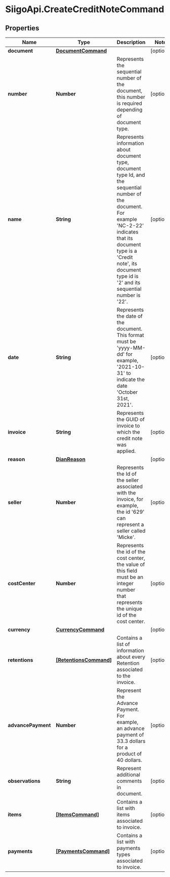 # SiigoApi.CreateCreditNoteCommand

## Properties

Name | Type | Description | Notes
------------ | ------------- | ------------- | -------------
**document** | [**DocumentCommand**](DocumentCommand.md) |  | [optional] 
**number** | **Number** | Represents the sequential number of the document,   this number is required depending of document type. | [optional] 
**name** | **String** | Represents information about document type,   document type Id, and the sequential number of the document.  For example &#39;NC-2-22&#39; indicates that its document type is a &#39;Credit note&#39;,  its document type id is &#39;2&#39; and its sequential number is &#39;22&#39;. | [optional] 
**date** | **String** | Represents the date of the document. This format must be &#39;yyyy-MM-dd&#39;  for example, &#39;2021-10-31&#39; to indicate the date &#39;October 31st, 2021&#39;. | [optional] 
**invoice** | **String** | Represents the GUID of invoice to which the credit note was applied. | [optional] 
**reason** | [**DianReason**](DianReason.md) |  | [optional] 
**seller** | **Number** | Represents the Id of the seller associated with the invoice,   for example, the id &#39;629&#39; can represent a seller called &#39;Micke&#39;. | [optional] 
**costCenter** | **Number** | Represents the id of the cost center, the value of this field must be an integer  number that represents the unique id of the cost center. | [optional] 
**currency** | [**CurrencyCommand**](CurrencyCommand.md) |  | [optional] 
**retentions** | [**[RetentionsCommand]**](RetentionsCommand.md) | Contains a list of information about every Retention associated to the invoice. | [optional] 
**advancePayment** | **Number** | Represent the Advance Payment. For example, an advance payment of 33.3 dollars  for a product of 40 dollars. | [optional] 
**observations** | **String** | Represent additional comments in document. | [optional] 
**items** | [**[ItemsCommand]**](ItemsCommand.md) | Contains a list with items associated to invoice. | [optional] 
**payments** | [**[PaymentsCommand]**](PaymentsCommand.md) | Contains a list with payments types associated to invoice. | [optional] 


